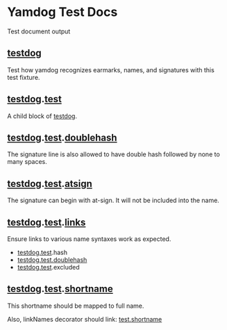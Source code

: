 <a name="top"></a>
# Yamdog Test Docs

Test document output


<a name="testdog"></a>
## [testdog](#testdog)

Test how yamdog recognizes earmarks, names, and signatures with
this test fixture.

<a name="testdogtest"></a>
## [testdog](#testdog).[test](#testdogtest)

A child block of [testdog](#testdog).

<a name="testdogtestdoublehash"></a>
## [testdog](#testdog).[test](#testdogtest).[doublehash](#testdogtestdoublehash)

The signature line is also allowed to have double hash followed
by none to many spaces.

<a name="testdogtestatsign"></a>
## [testdog](#testdog).[test](#testdogtest).[atsign](#testdogtestatsign)

The signature can begin with at-sign. It will not be included into
the name.

<a name="testdogtestlinks"></a>
## [testdog](#testdog).[test](#testdogtest).[links](#testdogtestlinks)

<p style="margin-bottom: 0">Ensure links to various name syntaxes work as expected.</p>


- [testdog.test](#testdogtest).hash
- [testdog.test.doublehash](#testdogtestdoublehash)
- [testdog.test](#testdogtest).excluded


<a name="testdogtestshortname"></a>
## [testdog](#testdog).[test](#testdogtest).[shortname](#testdogtestshortname)

This shortname should be mapped to full name.

Also, linkNames decorator should link: [test.shortname](#testdogtestshortname)
